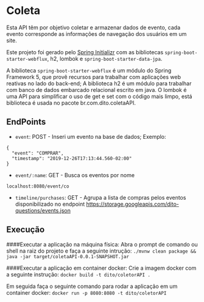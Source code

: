 # Coleta
Esta API têm por objetivo coletar e armazenar dados de evento, cada 
evento corresponde as informações de navegação dos usuários em um site.

Este projeto foi gerado pelo [Spring Initializr]((https://start.spring.io/)) com as bibliotecas `spring-boot-starter-webflux`, h2, lombok e `spring-boot-starter-data-jpa`.

A biblioteca `spring-boot-starter-webflux` é um módulo do Spring Framework 5, que provê recursos para trabalhar com aplicações web reativas no lado do back-end;
A biblioteca h2 é um módulo para trabalhar com banco de dados embarcado relacional escrito em java.
O lombok é uma API para simplificar o uso de get e set com o código mais limpo, está biblioteca é usada
no pacote br.com.dito.coletaAPI.

## EndPoints

* `event`: POST - Inseri um evento na base de dados;
Exemplo: 
````
{
  "event": "COMPRAR",
  "timestamp": "2019-12-26T17:13:44.560-02:00"
}
````


* `event/:name`: GET - Busca os eventos por nome
````
localhost:8080/event/co
````
* `timeline/purchases`: GET - Agrupa a lista de compras pelos eventos disponibilizado no endpoint https://storage.googleapis.com/dito-questions/events.json

## Execução
####Executar a aplicação na máquina física:
Abra o prompt de comando ou shell na raiz do projeto e faça a seguinte intrução:
`./mvnw clean package && java -jar target/coletaAPI-0.0.1-SNAPSHOT.jar`

####Executar a aplicação em container docker:
Crie a imagem docker com a seguinte instrução:
`docker build -t dito/coletorAPI .`

Em seguida faça o seguinte comando para rodar a aplicação em um container docker:
`docker run -p 8080:8080 -t dito/coletorAPI`
